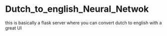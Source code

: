 # Dutch_to_english_Neural_Netwok
this is basically a flask server where you can convert dutch to english with a great UI
